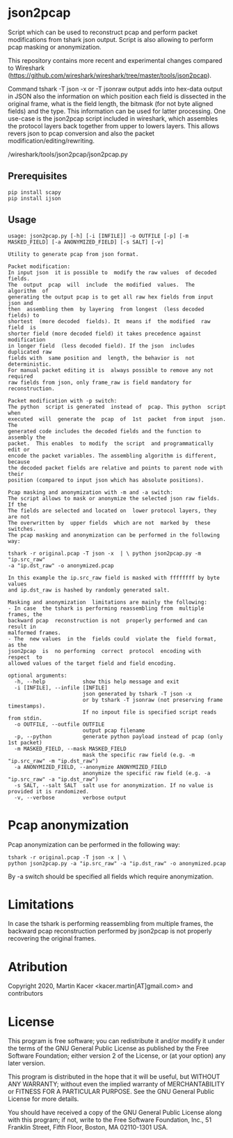 # json2pcap

Script which can be used to reconstruct pcap and perform packet modifications from tshark json output.
Script is also allowing to perform pcap masking or anonymization.

This repository contains more recent and experimental changes compared to Wireshark (https://github.com/wireshark/wireshark/tree/master/tools/json2pcap).

Command tshark -T json -x or -T jsonraw output adds into hex-data output in JSON also the information on which position each field is dissected in the original frame, what is the field length, the bitmask (for not byte aligned fields) and the type. This information can be used for latter processing. One use-case is the json2pcap script included in wireshark, which assembles the protocol layers back together from upper to lowers layers. This allows revers json to pcap conversion and also the packet modification/editing/rewriting.

/wireshark/tools/json2pcap/json2pcap.py

## Prerequisites
```
pip install scapy
pip install ijson
```

## Usage
```
usage: json2pcap.py [-h] [-i [INFILE]] -o OUTFILE [-p] [-m MASKED_FIELD] [-a ANONYMIZED_FIELD] [-s SALT] [-v]

Utility to generate pcap from json format.

Packet modification:
In input json  it is possible to  modify the raw values  of decoded fields.
The  output  pcap  will  include  the modified  values.  The  algorithm  of
generating the output pcap is to get all raw hex fields from input json and
then  assembling them  by layering  from longest  (less decoded  fields) to
shortest  (more decoded  fields). It  means if  the modified  raw field  is
shorter field (more decoded field) it takes precedence against modification
in longer field  (less decoded field). If the json  includes duplicated raw
fields with  same position and  length, the behavior is  not deterministic.
For manual packet editing it is  always possible to remove any not required
raw fields from json, only frame_raw is field mandatory for reconstruction.

Packet modification with -p switch:
The python  script is generated  instead of  pcap. This python  script when
executed  will  generate the  pcap  of  1st  packet  from input  json.  The
generated code includes the decoded fields and the function to assembly the
packet.  This enables  to modify  the script  and programmatically  edit or
encode the packet variables. The assembling algorithm is different, because
the decoded packet fields are relative and points to parent node with their
position (compared to input json which has absolute positions).

Pcap masking and anonymization with -m and -a switch:
The script allows to mask or anonymize the selected json raw fields. If the
The fields are selected and located on  lower protocol layers, they are not
The overwritten by  upper fields  which are not  marked by  these switches.
The pcap masking and anonymization can be performed in the following way:

tshark -r original.pcap -T json -x  | \ python json2pcap.py -m "ip.src_raw"
-a "ip.dst_raw" -o anonymized.pcap

In this example the ip.src_raw field is masked with ffffffff by byte values
and ip.dst_raw is hashed by randomly generated salt.

Masking and anonymization  limitations are mainly the following:
- In case  the tshark is performing reassembling from  multiple frames, the
backward pcap  reconstruction is not  properly performed and can  result in
malformed frames.
- The  new values  in the  fields could  violate the  field format,  as the
json2pcap  is  no performing  correct  protocol  encoding with  respect  to
allowed values of the target field and field encoding.

optional arguments:
  -h, --help            show this help message and exit
  -i [INFILE], --infile [INFILE]
                        json generated by tshark -T json -x
                        or by tshark -T jsonraw (not preserving frame timestamps).
                        If no inpout file is specified script reads from stdin.
  -o OUTFILE, --outfile OUTFILE
                        output pcap filename
  -p, --python          generate python payload instead of pcap (only 1st packet)
  -m MASKED_FIELD, --mask MASKED_FIELD
                        mask the specific raw field (e.g. -m "ip.src_raw" -m "ip.dst_raw")
  -a ANONYMIZED_FIELD, --anonymize ANONYMIZED_FIELD
                        anonymize the specific raw field (e.g. -a "ip.src_raw" -a "ip.dst_raw")
  -s SALT, --salt SALT  salt use for anonymization. If no value is provided it is randomized.
  -v, --verbose         verbose output
```

# Pcap anonymization
Pcap anonymization can be performed in the following way:
```
tshark -r original.pcap -T json -x | \
python json2pcap.py -a "ip.src_raw" -a "ip.dst_raw" -o anonymized.pcap
```

By -a switch should be specified all fields which require anonymization.

# Limitations
In case the tshark is performing reassembling from multiple frames, the backward pcap reconstruction performed by json2pcap is not properly recovering the original frames.

# Atribution
Copyright 2020, Martin Kacer <kacer.martin[AT]gmail.com> and contributors

# License
This program is free software; you can redistribute it and/or
modify it under the terms of the GNU General Public License
as published by the Free Software Foundation; either version 2
of the License, or (at your option) any later version.

This program is distributed in the hope that it will be useful,
but WITHOUT ANY WARRANTY; without even the implied warranty of
MERCHANTABILITY or FITNESS FOR A PARTICULAR PURPOSE.  See the
GNU General Public License for more details.

You should have received a copy of the GNU General Public License
along with this program; if not, write to the Free Software
Foundation, Inc., 51 Franklin Street, Fifth Floor, Boston, MA 02110-1301 USA.
